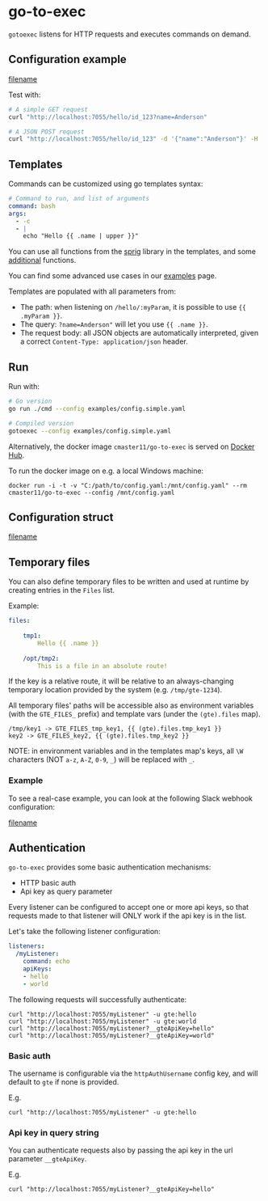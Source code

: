 # go-to-exec

`gotoexec` listens for HTTP requests and executes commands on demand.

## Configuration example

[filename](../examples/config.simple.yaml ':include :type=code')

Test with:

```bash
# A simple GET request 
curl "http://localhost:7055/hello/id_123?name=Anderson"

# A JSON POST request
curl "http://localhost:7055/hello/id_123" -d '{"name":"Anderson"}' -H 'Content-Type: application/json'
```

## Templates

Commands can be customized using go templates syntax:

```yaml
# Command to run, and list of arguments
command: bash
args:
  - -c
  - |
    echo "Hello {{ .name | upper }}"
```

You can use all functions from the [sprig](https://github.com/Masterminds/sprig) library in the templates, and some [additional](/template-functions.md) functions.

You can find some advanced use cases in our [examples](/examples) page.

Templates are populated with all parameters from:

* The path: when listening on `/hello/:myParam`, it is possible to use `{{ .myParam }}`.
* The query: `?name=Anderson"` will let you use `{{ .name }}`.
* The request body: all JSON objects are automatically interpreted, given a correct `Content-Type: application/json` header.

## Run

Run with:

```bash
# Go version
go run ./cmd --config examples/config.simple.yaml

# Compiled version
gotoexec --config examples/config.simple.yaml
```

Alternatively, the docker image `cmaster11/go-to-exec` is served on [Docker Hub](https://hub.docker.com/r/cmaster11/go-to-exec).

To run the docker image on e.g. a local Windows machine:

```
docker run -i -t -v "C:/path/to/config.yaml:/mnt/config.yaml" --rm cmaster11/go-to-exec --config /mnt/config.yaml 
```

## Configuration struct

[filename](../pkg/config.go ':include :type=code :fragment=config-docs')

## Temporary files

You can also define temporary files to be written and used at runtime by creating entries in the `Files` list.

Example:

```yaml
files:
  
    tmp1:
        Hello {{ .name }}
    
    /opt/tmp2:
        This is a file in an absolute route!
```

If the key is a relative route, it will be relative to an always-changing temporary location provided by the system (e.g. `/tmp/gte-1234`).

All temporary files' paths will be accessible also as environment variables (with the `GTE_FILES_` prefix) and template vars (under the `(gte).files` map).

```
/tmp/key1 -> GTE_FILES_tmp_key1, {{ (gte).files.tmp_key1 }}
key2 -> GTE_FILES_key2, {{ (gte).files.tmp_key2 }}
```

NOTE: in environment variables and in the templates map's keys, all `\W` characters (NOT `a-z`, `A-Z`, `0-9`, `_`) will be replaced with `_`.

### Example

To see a real-case example, you can look at the following Slack webhook configuration:

[filename](../examples/config.slack.yaml ':include :type=code')

## Authentication

`go-to-exec` provides some basic authentication mechanisms:

* HTTP basic auth
* Api key as query parameter

Every listener can be configured to accept one or more api keys, so that requests made to that listener will ONLY work if the api key is in the list.

Let's take the following listener configuration:

```yaml
listeners:
  /myListener:
    command: echo
    apiKeys:
    - hello
    - world
```

The following requests will successfully authenticate:

```
curl "http://localhost:7055/myListener" -u gte:hello
curl "http://localhost:7055/myListener" -u gte:world
curl "http://localhost:7055/myListener?__gteApiKey=hello"
curl "http://localhost:7055/myListener?__gteApiKey=world"
```

### Basic auth

The username is configurable via the `httpAuthUsername` config key, and will default to `gte` if none is provided.

E.g.

```
curl "http://localhost:7055/myListener" -u gte:hello
```

### Api key in query string

You can authenticate requests also by passing the api key in the url parameter `__gteApiKey`.

E.g.

```
curl "http://localhost:7055/myListener?__gteApiKey=hello"
```